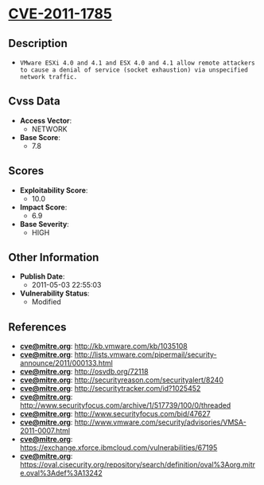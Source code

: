 
# [CVE-2011-1785](https://cve.mitre.org/cgi-bin/cvename.cgi?name=CVE-2011-1785)

## Description

- `VMware ESXi 4.0 and 4.1 and ESX 4.0 and 4.1 allow remote attackers to cause a denial of service (socket exhaustion) via unspecified network traffic.`

## Cvss Data

- **Access Vector**:
  - NETWORK
- **Base Score**:
  - 7.8

## Scores

- **Exploitability Score**:
  - 10.0
- **Impact Score**:
  - 6.9
- **Base Severity**:
  - HIGH

## Other Information

- **Publish Date**:
  - 2011-05-03 22:55:03
- **Vulnerability Status**:
  - Modified

## References

- **cve@mitre.org**: http://kb.vmware.com/kb/1035108
- **cve@mitre.org**: http://lists.vmware.com/pipermail/security-announce/2011/000133.html
- **cve@mitre.org**: http://osvdb.org/72118
- **cve@mitre.org**: http://securityreason.com/securityalert/8240
- **cve@mitre.org**: http://securitytracker.com/id?1025452
- **cve@mitre.org**: http://www.securityfocus.com/archive/1/517739/100/0/threaded
- **cve@mitre.org**: http://www.securityfocus.com/bid/47627
- **cve@mitre.org**: http://www.vmware.com/security/advisories/VMSA-2011-0007.html
- **cve@mitre.org**: https://exchange.xforce.ibmcloud.com/vulnerabilities/67195
- **cve@mitre.org**: https://oval.cisecurity.org/repository/search/definition/oval%3Aorg.mitre.oval%3Adef%3A13242
